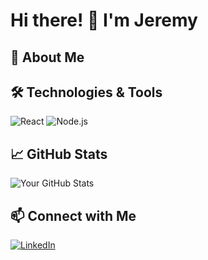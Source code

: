 <!--
## Hi there 👋


**jeremytsai0210/jeremytsai0210** is a ✨ _special_ ✨ repository because its `README.md` (this file) appears on your GitHub profile.

Here are some ideas to get you started:

- 🔭 I’m currently working on ...
- 🌱 I’m currently learning ...
- 👯 I’m looking to collaborate on ...
- 🤔 I’m looking for help with ...
- 💬 Ask me about ...
- 📫 How to reach me: ...
- 😄 Pronouns: ...
- ⚡ Fun fact: ...
-->

# Hi there! 👋 I'm Jeremy

## 🚀 About Me
<!--
- 🔭 I’m currently working on [Your Project]
- 🌱 I’m learning [New Technology]
- 👯 I’m looking to collaborate on [Your Interest]
- 💬 Ask me about [Your Expertise]
- 📫 How to reach me: [Your Email or Socials]
-->
## 🛠️ Technologies & Tools
![React](https://img.shields.io/badge/-React-61DAFB?style=flat-square&logo=react&logoColor=white)
![Node.js](https://img.shields.io/badge/-Node.js-339933?style=flat-square&logo=node.js&logoColor=white)

## 📈 GitHub Stats
![Your GitHub Stats](https://github-readme-stats.vercel.app/api?username=jeremytsai0210&show_icons=true&theme=dark)

## 📫 Connect with Me
[![LinkedIn](https://img.shields.io/badge/-LinkedIn-blue?style=flat-square&logo=linkedin)](https://www.linkedin.com/in/jeremy-tsai-523b75127/)
